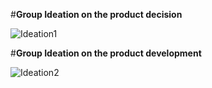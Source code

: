 #**Group Ideation on the product decision**

![Ideation1](https://github.com/user-attachments/assets/b198b5ec-f564-4645-8886-cc8848988373)


#**Group Ideation on the product development**
 
 ![Ideation2](https://github.com/user-attachments/assets/5b4a0a26-e9a0-4f35-80d2-77b4af32ebe2)

